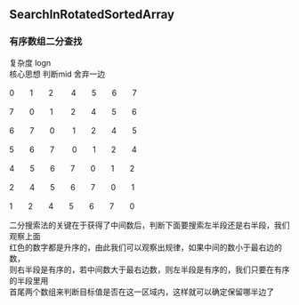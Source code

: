 ## SearchInRotatedSortedArray

### 有序数组二分查找
复杂度 logn     
核心思想 判断mid 舍弃一边    


0　　1　　2　　 4　　5　　6　　7

7　　0　　1　　 2　　4　　5　　6

6　　7　　0　　 1　　2　　4　　5

5　　6　　7　　 0　　1　　2　　4

4　　5　　6　　7　　0　　1　　2

2　　4　　5　　6　　7　　0　　1

1　　2　　4　　5　　6　　7　　0

二分搜索法的关键在于获得了中间数后，判断下面要搜索左半段还是右半段，我们观察上面    
红色的数字都是升序的，由此我们可以观察出规律，如果中间的数小于最右边的数，   
则右半段是有序的，若中间数大于最右边数，则左半段是有序的，我们只要在有序的半段里用   
首尾两个数组来判断目标值是否在这一区域内，这样就可以确定保留哪半边了